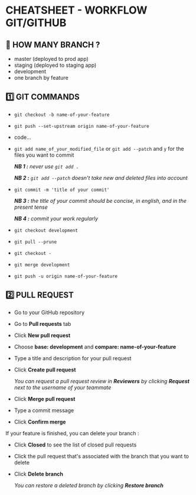 # CHEATSHEET - WORKFLOW GIT/GITHUB

## 🌳 HOW MANY BRANCH ?

* master (deployed to prod app)
* staging (deployed to staging app)
* development
* one branch by feature

## 1️⃣  GIT COMMANDS

* `git checkout -b name-of-your-feature`
* `git push --set-upstream origin name-of-your-feature`
* code...
* `git add name_of_your_modified_file` or `git add --patch` and `y` for the files you want to commit

  *__NB 1 :__ never use `git add .`*

  *__NB 2 :__ `git add --patch` doesn't take new and deleted files into account*
* `git commit -m 'title of your commit'`

  *__NB 3 :__ the title of your commit should be concise, in english, and in the present tense*

  *__NB 4 :__ commit your work regularly*
* `git checkout development`
* `git pull --prune`
* `git checkout -`
* `git merge development`
* `git push -u origin name-of-your-feature`

## 2️⃣ PULL REQUEST

* Go to your GitHub repository
* Go to **Pull requests** tab
* Click **New pull request**
* Choose **base: development** and **compare: name-of-your-feature**
* Type a title and description for your pull request
* Click **Create pull request**

  *You can request a pull request review in __Reviewers__ by clicking __Request__ next to the username of your teammate*
* Click **Merge pull request**
* Type a commit message
* Click **Confirm merge**

If your feature is finished, you can delete your branch :
* Click **Closed** to see the list of closed pull requests
* Click the pull request that's associated with the branch that you want to delete
* Click **Delete branch**

  *You can restore a deleted branch by clicking __Restore branch__*

